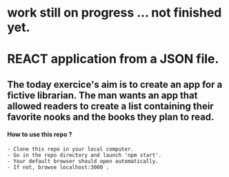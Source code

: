# work still on progress ... not finished yet.

# REACT application from a JSON file.

## The today exercice's aim is to create an app for a fictive librarian. The man wants an app that allowed readers to create a list containing their favorite nooks and the books they plan to read.

#### How to use this repo ?
    - Clone this repo in your local computer.
    - Go in the repo directory and launch 'npm start'.
    - Your default browser should open automatically.
    - If not, browse localhost:3000 .